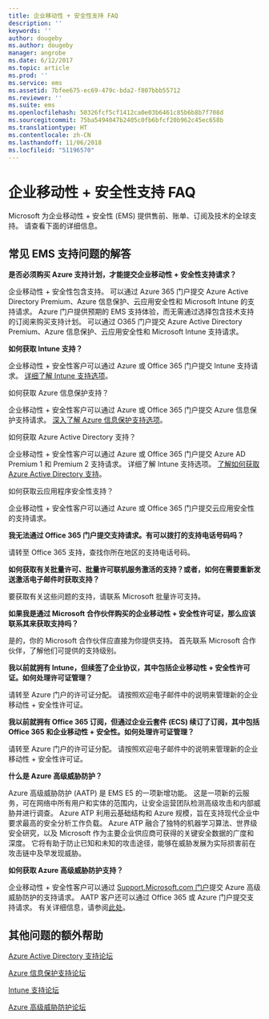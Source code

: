 ```yaml
---
title: 企业移动性 + 安全性支持 FAQ
description: ''
keywords: ''
author: dougeby
ms.author: dougeby
manager: angrobe
ms.date: 6/12/2017
ms.topic: article
ms.prod: ''
ms.service: ems
ms.assetid: 7bfee675-ec69-479c-bda2-f807bbb55712
ms.reviewer: ''
ms.suite: ems
ms.openlocfilehash: 50326fcf5cf1412ca0e03b6461c85b6b8b7f708d
ms.sourcegitcommit: 75ba5494047b2405c0fb6bfcf20b962c45ec658b
ms.translationtype: HT
ms.contentlocale: zh-CN
ms.lasthandoff: 11/06/2018
ms.locfileid: "51196570"
---
```

# <a name="enterprise-mobility--security-support-faqs"></a>企业移动性 + 安全性支持 FAQ
Microsoft 为企业移动性 + 安全性 (EMS) 提供售前、账单、订阅及技术的全球支持。  请查看下面的详细信息。

## <a name="answers-to-common-ems-support-questions"></a>常见 EMS 支持问题的解答

**是否必须购买 Azure 支持计划，才能提交企业移动性 + 安全性支持请求？**

企业移动性 + 安全性包含支持。 可以通过 Azure 365 门户提交 Azure Active Directory Premium、Azure 信息保护、云应用安全性和 Microsoft Intune 的支持请求。 Azure 门户提供预期的 EMS 支持体验，而无需通过选择包含技术支持的订阅来购买支持计划。 可以通过 O365 门户提交 Azure Active Directory Premium、Azure 信息保护、云应用安全性和 Microsoft Intune 支持请求。

**如何获取 Intune 支持？**

企业移动性 + 安全性客户可以通过 Azure 或 Office 365 门户提交 Intune 支持请求。 [详细了解 Intune 支持选项](https://docs.microsoft.com/intune/get-support)。

如何获取 Azure 信息保护支持？

企业移动性 + 安全性客户可以通过 Azure 或 Office 365 门户提交 Azure 信息保护支持请求。 [深入了解 Azure 信息保护支持选项](https://docs.microsoft.com/information-protection/get-started/information-support#to-contact-microsoft-support)。

如何获取 Azure Active Directory 支持？

企业移动性 + 安全性客户可以通过 Azure 或 Office 365 门户提交 Azure AD Premium 1 和 Premium 2 支持请求。 详细了解 Intune 支持选项。 [了解如何获取 Azure Active Directory 支持](https://docs.microsoft.com/azure/active-directory/active-directory-troubleshooting-support-howto)。

如何获取云应用程序安全性支持？

企业移动性 + 安全性客户可以通过 Azure 或 Office 365 门户提交云应用安全性的支持请求。 

**我无法通过 Office 365 门户提交支持请求。有可以拨打的支持电话号码吗？**

请转至 Office 365 支持，查找你所在地区的支持电话号码。

**如何获取有关批量许可、批量许可联机服务激活的支持？或者，如何在需要重新发送激活电子邮件时获取支持？**

要获取有关这些问题的支持，请联系 Microsoft 批量许可支持。

 **如果我是通过 Microsoft 合作伙伴购买的企业移动性 + 安全性许可证，那么应该联系其来获取支持吗？**

是的，你的 Microsoft 合作伙伴应直接为你提供支持。 首先联系 Microsoft 合作伙伴，了解他们可提供的支持级别。

**我以前就拥有 Intune，但续签了企业协议，其中包括企业移动性 + 安全性许可证。如何处理许可证管理？**

请转至 Azure 门户的许可证分配。 请按照欢迎电子邮件中的说明来管理新的企业移动性 + 安全性许可证。

**我以前就拥有 Office 365 订阅，但通过企业云套件 (ECS) 续订了订阅，其中包括 Office 365 和企业移动性 + 安全性。如何处理许可证管理？**

请转至 Azure 门户的许可证分配。 请按照欢迎电子邮件中的说明来管理新的企业移动性 + 安全性许可证。

**什么是 Azure 高级威胁防护？**

Azure 高级威胁防护 (AATP) 是 EMS E5 的一项新增功能。 这是一项新的云服务，可在网络中所有用户和实体的范围内，让安全运营团队检测高级攻击和内部威胁并进行调查。 Azure ATP 利用云基础结构和 Azure 规模，旨在支持现代企业中要求最高的安全分析工作负载。 Azure ATP 融合了独特的机器学习算法、世界级安全研究，以及 Microsoft 作为主要企业供应商可获得的关键安全数据的广度和深度。 它将有助于防止已知和未知的攻击途径，能够在威胁发展为实际损害前在攻击链中及早发现威胁。

**如何获取 Azure 高级威胁防护支持？**

企业移动性 + 安全性客户可以通过 [Support.Microsoft.com 门户](htpps://support.microsoft.com)提交 Azure 高级威胁防护的支持请求。 AATP 客户还可以通过 Office 365 或 Azure 门户提交支持请求。  有关详细信息，请参阅[此处](https://techcommunity.microsoft.com/t5/Azure-Advanced-Threat-Protection/bd-p/AzureAdvancedThreatProtection)。

## <a name="additional-help-for-other-questions"></a>其他问题的额外帮助
[Azure Active Directory 支持论坛](https://social.msdn.microsoft.com/forums/home?forum=windowsazuread)

[Azure 信息保护支持论坛](http://www.yammer.com/AskIPTeam)

[Intune 支持论坛](https://social.technet.microsoft.com/forums/windows/home?category=microsoftintune)

[Azure 高级威胁防护论坛](https://techcommunity.microsoft.com/t5/Azure-Advanced-Threat-Protection/bd-p/AzureAdvancedThreatProtection)

